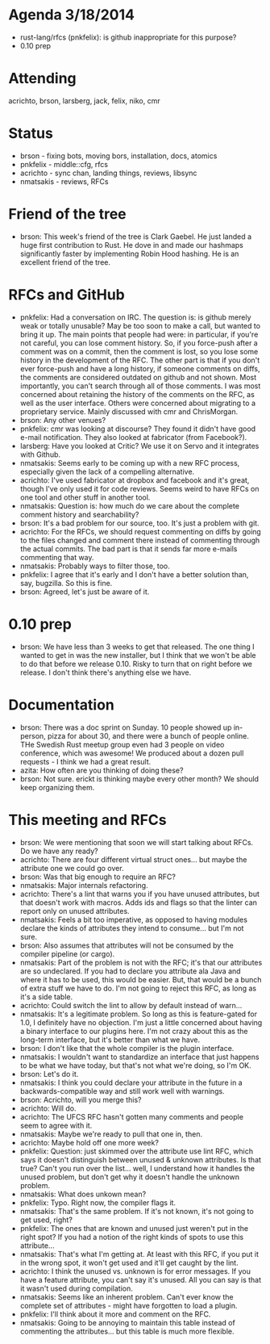 # Agenda 3/18/2014
* rust-lang/rfcs (pnkfelix): is github inappropriate for this purpose?
* 0.10 prep

# Attending
acrichto, brson, larsberg, jack, felix, niko, cmr

# Status

- brson - fixing bots, moving bors, installation, docs, atomics
- pnkfelix - middle::cfg, rfcs
- acrichto - sync chan, landing things, reviews, libsync
- nmatsakis - reviews, RFCs

# Friend of the tree

- brson: This week's friend of the tree is Clark Gaebel. He just landed a huge first contribution to Rust. He dove in and made our hashmaps significantly faster by implementing Robin Hood hashing. He is an excellent friend of the tree.

# RFCs and GitHub

- pnkfelix: Had a conversation on IRC. The question is: is github merely weak or totally unusable? May be too soon to make a call, but wanted to bring it up. The main points that people had were: in particular, if you're not careful, you can lose comment history. So, if you force-push after a comment was on a commit, then the comment is lost, so you lose some history in the development of the RFC. The other part is that if you don't ever force-push and have a long history, if someone comments on diffs, the comments are considered outdated on github and not shown. Most importantly, you can't search through all of those comments. I was most concerned about retaining the history of the comments on the RFC, as well as the user interface. Others were concerned about migrating to a proprietary service. Mainly discussed with cmr and ChrisMorgan.
- brson: Any other venues?
- pnkfelix: cmr was looking at discourse? They found it didn't have good e-mail notification. They also looked at fabricator (from Facebook?).
- larsberg: Have you looked at Critic? We use it on Servo and it integrates with Github.
- nmatsakis: Seems early to be coming up with a new RFC process, especially given the lack of a compelling alternative.
- acrichto: I've used fabricator at dropbox and facebook and it's great, though I've only used it for code reviews. Seems weird to have RFCs on one tool and other stuff in another tool.
- nmatsakis: Question is: how much do we care about the complete comment history and searchability? 
- brson: It's a bad problem for our source, too. It's just a problem with git.
- acrichto: For the RFCs, we should request commenting on diffs by going to the files changed and comment there instead of commenting through the actual commits. The bad part is that it sends far more e-mails commenting that way.
- nmatsakis: Probably ways to filter those, too.
- pnkfelix: I agree that it's early and I don't have a better solution than, say, bugzilla. So this is fine.
- brson: Agreed, let's just be aware of it.

# 0.10 prep

- brson: We have less than 3 weeks to get that released. The one thing I wanted to get in was the new installer, but I think that we won't be able to do that before we release 0.10. Risky to turn that on right before we release. I don't think there's anything else we have.

# Documentation

- brson: There was a doc sprint on Sunday. 10 people showed up in-person, pizza for about 30, and there were a bunch of people online. THe Swedish Rust meetup group even had 3 people on video conference, which was awesome! We produced about a dozen pull requests - I think we had a great result.
- azita: How often are you thinking of doing these?
- brson: Not sure. erickt is thinking maybe every other month? We should keep organizing them.

# This meeting and RFCs

- brson: We were mentioning that soon we will start talking about RFCs. Do we have any ready?
- acrichto: There are four different virtual struct ones... but maybe the attribute one we could go over.
- brson: Was that big enough to require an RFC?
- nmatsakis: Major internals refactoring.
- acrichto: There's a lint that warns you if you have unused attributes, but that doesn't work with macros. Adds ids and flags so that the linter can report only on unused attributes.
- nmatsakis: Feels a bit too imperative, as opposed to having modules declare the kinds of attributes they intend to consume... but I'm not sure.
- brson: Also assumes that attributes will not be consumed by the compiler pipeline (or cargo).
- nmatsakis: Part of the problem is not with the RFC; it's that our attributes are so undeclared. If you had to declare you attribute ala Java and where it has to be used, this would be easier. But, that would be a bunch of extra stuff we have to do. I'm not going to reject this RFC, as long as it's a side table.
- acrichto: Could switch the lint to allow by default instead of warn...
- nmatsakis: It's a legitimate problem. So long as this is feature-gated for 1.0, I definitely have no objection. I'm just a little concerned about having a binary interface to our plugins here. I'm not crazy about this as the long-term interface, but it's better than what we have.
- brson: I don't like that the whole compiler is the plugin interface.
- nmatsakis: I wouldn't want to standardize an interface that just happens to be what we have today, but that's not what we're doing, so I'm OK.
- brson: Let's do it.
- nmatsakis: I think you could declare your attribute in the future in a backwards-compatible way and still work well with warnings.
- brson: Acrichto, will you merge this?
- acrichto: Will do. 
- acrichto: The UFCS RFC hasn't gotten many comments and people seem to agree with it.
- nmatsakis: Maybe we're ready to pull that one in, then.
- acrichto: Maybe hold off one more week?
- pnkfelix: Question: just skimmed over the attribute use lint RFC, which says it doesn't distinguish between unused & unknown attributes. Is that true? Can't you run over the list... well, I understand how it handles the unused problem, but don't get why it doesn't handle the unknown problem.
- nmatsakis: What does unkown mean?
- pnkfelix: Typo. Right now, the compiler flags it.
- nmatsakis: That's the same problem. If it's not known, it's not going to get used, right?
- pnkfelix: The ones that are known and unused just weren't put in the right spot? If you had a notion of the right kinds of spots to use this attribute...
- nmatsakis: That's what I'm getting at. At least with this RFC, if you put it in the wrong spot, it won't get used and it'll get caught by the lint.
- acrichto: I think the unused vs. unknown is for error messages. If you have a feature attribute, you can't say it's unused. All you can say is that it wasn't used during compilation.
- nmatsakis: Seems like an inherent problem. Can't ever know the complete set of attributes - might have forgotten to load a plugin.
- pnkfelix: I'll think about it more and comment on the RFC.
- nmatsakis: Going to be annoying to maintain this table instead of commenting the attributes... but this table is much more flexible.
